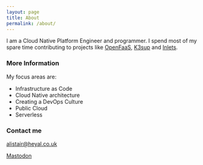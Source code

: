 ```yaml
---
layout: page
title: About
permalink: /about/
---
```


I am a Cloud Native Platform Engineer and programmer. I spend most of my spare time contributing 
to projects like [OpenFaaS](https://www.openfaas.com), [K3sup](https://k3sup.dev) and [Inlets](https://inlets.dev).

### More Information

My focus areas are:
* Infrastructure as Code
* Cloud Native architecture
* Creating a DevOps Culture
* Public Cloud
* Serverless


### Contact me

[alistair@heyal.co.uk](mailto:alistair@heyal.co.uk)

<a rel="me" href="https://hachyderm.io/@alistair_hey">Mastodon</a>
